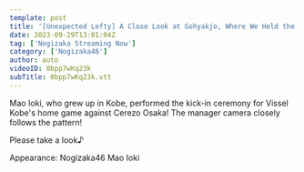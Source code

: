 ```yaml
---
template: post
title: '[Unexpected Lefty] A Close Look at Gohyakjo, Where We Held the Kick-in Ceremony for Vissel Kobe!'
date: 2023-09-29T13:01:04Z
tag: ['Nogizaka Streaming Now']
category: ['Nogizaka46']
author: auto 
videoID: 0bpp7wKq23k
subTitle: 0bpp7wKq23k.vtt
---
```

Mao Ioki, who grew up in Kobe, performed the kick-in ceremony for Vissel Kobe's home game against Cerezo Osaka! The manager camera closely follows the pattern!

Please take a look♪

Appearance: Nogizaka46 Mao Ioki
